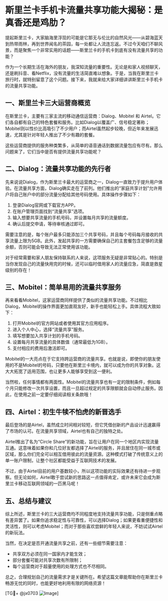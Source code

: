 # 斯里兰卡手机卡流量共享功能大揭秘：是真香还是鸡肋？

提起斯里兰卡，大家脑海里浮现的可能是它那无与伦比的自然风光——从碧海蓝天到热带雨林，再到世界闻名的茶园，每一处都让人流连忘返。不过今天咱们不聊风景，而是聚焦一个非常实用的话题——斯里兰卡的手机卡到底有没有流量共享的功能？

作为一个长期生活在海外的朋友，我深知流量的重要性。无论是和家人视频聊天，还是刷抖音、看Netflix，没有流量的生活简直难以想象。于是，当我在斯里兰卡旅行时，就特别留意了这个问题。接下来，我就来给大家详细讲讲斯里兰卡手机卡的流量共享功能。

## 一、斯里兰卡三大运营商概览

在斯里兰卡，主要有三家主流的移动通信运营商：Dialog、Mobitel 和 Airtel。它们各自都有自己的特色套餐和服务。比如Dialog以覆盖广、信号稳定著称；Mobitel则以性价比高吸引了不少用户；而Airtel虽然起步较晚，但近年来发展迅速，尤其是针对年轻人推出了不少有趣的套餐。

这些运营商提供的服务种类繁多，从简单的语音通话到数据流量包应有尽有。那么问题来了，它们当中是否有提供流量共享功能呢？

## 二、Dialog：流量共享功能的先行者

先来说说Dialog，作为斯里兰卡最大的运营商之一，Dialog一直致力于提升用户体验。在流量共享方面，Dialog确实走在了前列。他们推出的“家庭共享计划”允许用户将自己账户中的部分流量分配给其他号码使用。具体操作步骤如下：

1. 登录Dialog官网或下载官方APP。
2. 在账户管理页面找到“流量共享”选项。
3. 输入想要共享流量的手机号码，并设置每月共享的流量额度。
4. 确认后提交申请，等待审核通过即可。

需要注意的是，每个账户最多只能添加三个共享号码，并且每个号码每月接收的共享流量上限为5GB。此外，发起共享的一方需要确保自己的主套餐包含足够的流量余额，否则可能会导致无法正常使用该功能。

对于经常需要和家人朋友保持联系的人来说，这项服务无疑是非常贴心的。特别是当你发现自己的流量快用完的时候，还可以临时借用家人的流量应急，简直是救星级别的存在！

## 三、Mobitel：简单易用的流量共享服务

再来看看Mobitel，这家运营商同样提供了类似的流量共享功能。不过相比Dialog，Mobitel的操作界面更加直观友好，新手也能轻松上手。具体流程大致如下：

1. 打开Mobitel的官方网站或者使用其官方应用程序。
2. 进入个人中心，选择“流量共享”服务。
3. 填写想要加入共享计划的手机号码。
4. 设置每月共享流量的具体数值（通常最低为1GB）。
5. 支付相应的费用后激活即可。

Mobitel的一大亮点在于它支持跨运营商的流量共享。也就是说，即使你的朋友使用的不是Mobitel的号码，只要他在斯里兰卡境内，就可以成为你的共享对象。这大大拓宽了适用范围，也让更多人能够享受到这一便利。

当然啦，任何事情都有两面性。Mobitel的流量共享也有一定的限制条件，例如每个月只能修改一次共享设置，而且一旦超过规定的共享限额就会自动停止服务。因此，在使用之前一定要仔细阅读相关条款哦！

## 四、Airtel：初生牛犊不怕虎的新晋选手

最后登场的是Airtel，虽然成立时间相对较短，但它凭借创新的产品设计迅速赢得了市场的认可。在流量共享领域，Airtel也有自己的独特之处。

Airtel推出了名为“Circle Share”的新功能，旨在让用户在同一个地区内实现流量互通。这意味着如果你和几位好友都选择了Airtel的服务，并且居住在同一城市或区域，那么你们完全可以相互借用彼此的流量资源。这种模式打破了传统意义上的单一账户限制，让整个社区都能受益于互联网技术的发展。

不过，由于Airtel目前的用户基数较小，所以这项功能的实际效果还有待进一步观察。但无论如何，Airtel敢于尝试新的思路这一点值得肯定，或许未来它会成为斯里兰卡移动互联网领域的一匹黑马呢！

## 五、总结与建议

综上所述，斯里兰卡的三大运营商均不同程度地支持流量共享功能，只是侧重点略有差异罢了。如果你追求稳定性与可靠性，可以选择Dialog；如果更看重便捷性和灵活性，则可以考虑Mobitel；而对于那些喜欢尝鲜的年轻人来说，不妨试试Airtel的新玩法。

当然，在决定是否开通流量共享之前，还有一些细节需要注意：

- 共享双方必须在同一国家内才能生效；
- 部分套餐可能对共享次数有所限制；
- 每个运营商对于超量使用的处理方式也不尽相同。

总之，合理规划自己的流量需求才是关键所在。希望这篇文章能帮助你在斯里兰卡畅游无忧的同时，也能更好地利用有限的网络资源！

[TG💪+ @jx0703 ![Image](https://github.com/user-attachments/assets/dbca1d08-cadb-493c-b0ec-ad6f7a83f270)]